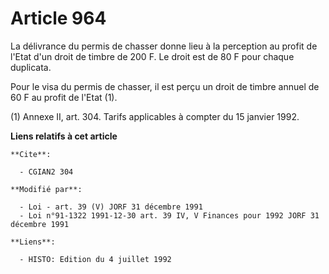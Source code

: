 # Article 964

La délivrance du permis de chasser donne lieu à la perception au profit de l'Etat d'un droit de timbre de 200 F. Le droit est
de 80 F pour chaque duplicata.

Pour le visa du permis de chasser, il est perçu un droit de timbre annuel de 60 F au profit de l'Etat (1).

(1) Annexe II, art. 304. Tarifs applicables à compter du 15 janvier 1992.

**Liens relatifs à cet article**

	**Cite**:

	  - CGIAN2 304

	**Modifié par**:

	  - Loi - art. 39 (V) JORF 31 décembre 1991
	  - Loi n°91-1322 1991-12-30 art. 39 IV, V Finances pour 1992 JORF 31 décembre 1991

	**Liens**:

	  - HISTO: Edition du 4 juillet 1992
